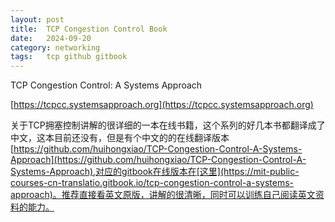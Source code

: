```yaml
---
layout: post
title:  TCP Congestion Control Book
date:   2024-09-20
category: networking 
tags:   tcp github gitbook 
---
```


TCP Congestion Control: A Systems Approach

[https://tcpcc.systemsapproach.org](https://tcpcc.systemsapproach.org)

关于TCP拥塞控制讲解的很详细的一本在线书籍，这个系列的好几本书都翻译成了中文，这本目前还没有，但是有个中文的的在线翻译版本[https://github.com/huihongxiao/TCP-Congestion-Control-A-Systems-Approach](https://github.com/huihongxiao/TCP-Congestion-Control-A-Systems-Approach),对应的gitbook在线版本在[这里](https://mit-public-courses-cn-translatio.gitbook.io/tcp-congestion-control-a-systems-approach)。推荐直接看英文原版，讲解的很清晰，同时可以训练自己阅读英文资料的能力。
